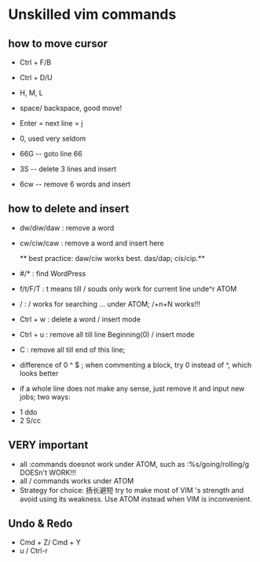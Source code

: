 # Unskilled vim commands

## how to move cursor
 * Ctrl + F/B
 * Ctrl + D/U
 * H, M, L

 * space/ backspace,   good move!
 * Enter = next line = j
 * 0, used very seldom
 * 66G  -- goto line 66
 * 3S   -- delete 3 lines and insert
 * 6cw  -- remove 6 words and insert

## how to delete and insert
 * dw/diw/daw : remove a word
 * cw/ciw/caw : remove a word and insert here
 
    ** best practice: daw/ciw works best.  das/dap;  cis/cip.**

 * #/*        : find WordPress
 * f/t/F/T       : t means till / souds only work for current line unde^r ATOM
 * /          : / works for searching ... under ATOM; /+n+N works!!!
 * Ctrl + w   : delete a word / insert mode
 * Ctrl + u   : remove all till line Beginning(0) / insert mode

 * C          : remove all till end of this line;
 * difference of 0 ^ $ ; when commenting a block, try 0 instead of ^, which looks better
 * if a whole line does not make any sense, just remove it and input new jobs; two ways:
  - 1 ddo
  - 2 S/cc

##  VERY important
 * all :commands doesnot work under ATOM, such as :%s/going/rolling/g DOESn't WORK!!!
 * all / commands  works under ATOM
 * Strategy for choice: 扬长避短 try to make most of VIM 's strength and avoid using its weakness. Use ATOM instead when VIM is inconvenient.

## Undo & Redo
 * Cmd + Z/ Cmd + Y
 * u / Ctrl-r

